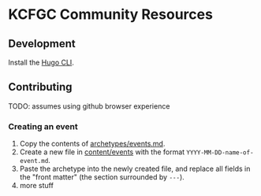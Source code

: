 # KCFGC Community Resources

## Development

Install the [Hugo CLI](https://gohugo.io/getting-started/quick-start/).

## Contributing

TODO:
assumes using github browser experience

### Creating an event

1. Copy the contents of [archetypes/events.md](archetypes/events.md). 
1. Create a new file in [content/events](content/events) with the format `YYYY-MM-DD-name-of-event.md`.
1. Paste the archetype into the newly created file, and replace all fields in the "front matter" (the section surrounded by `---`).
1. more stuff